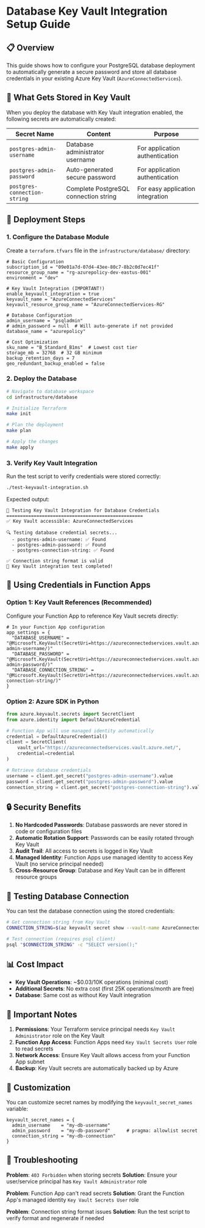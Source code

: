 # Database Key Vault Integration Setup Guide

## 📋 Overview

This guide shows how to configure your PostgreSQL database deployment to automatically generate a secure password and store all database credentials in your existing Azure Key Vault (`AzureConnectedServices`).

## 🔑 What Gets Stored in Key Vault

When you deploy the database with Key Vault integration enabled, the following secrets are automatically created:

| Secret Name | Content | Purpose |
|-------------|---------|---------|
| `postgres-admin-username` | Database administrator username | For application authentication |
| `postgres-admin-password` | Auto-generated secure password | For application authentication |
| `postgres-connection-string` | Complete PostgreSQL connection string | For easy application integration |

## 🚀 Deployment Steps

### 1. **Configure the Database Module**

Create a `terraform.tfvars` file in the `infrastructure/database/` directory:

```hcl
# Basic Configuration
subscription_id = "09e01a7d-07d4-43ee-80c7-8b2c0d7ec41f"
resource_group_name = "rg-azurepolicy-dev-eastus-001"
environment = "dev"

# Key Vault Integration (IMPORTANT!)
enable_keyvault_integration = true
keyvault_name = "AzureConnectedServices"
keyvault_resource_group_name = "AzureConnectedServices-RG"

# Database Configuration
admin_username = "psqladmin"
# admin_password = null  # Will auto-generate if not provided
database_name = "azurepolicy"

# Cost Optimization
sku_name = "B_Standard_B1ms"  # Lowest cost tier
storage_mb = 32768  # 32 GB minimum
backup_retention_days = 7
geo_redundant_backup_enabled = false
```

### 2. **Deploy the Database**

```bash
# Navigate to database workspace
cd infrastructure/database

# Initialize Terraform
make init

# Plan the deployment
make plan

# Apply the changes
make apply
```

### 3. **Verify Key Vault Integration**

Run the test script to verify credentials were stored correctly:

```bash
./test-keyvault-integration.sh
```

Expected output:
```
🔐 Testing Key Vault Integration for Database Credentials
==================================================
✅ Key Vault accessible: AzureConnectedServices

🔍 Testing database credential secrets...
  - postgres-admin-username: ✅ Found
  - postgres-admin-password: ✅ Found
  - postgres-connection-string: ✅ Found

✅ Connection string format is valid
🎉 Key Vault integration test completed!
```

## 🔗 Using Credentials in Function Apps

### Option 1: Key Vault References (Recommended)

Configure your Function App to reference Key Vault secrets directly:

```hcl
# In your Function App configuration
app_settings = {
  "DATABASE_USERNAME" = "@Microsoft.KeyVault(SecretUri=https://azureconnectedservices.vault.azure.net/secrets/postgres-admin-username/)"
  "DATABASE_PASSWORD" = "@Microsoft.KeyVault(SecretUri=https://azureconnectedservices.vault.azure.net/secrets/postgres-admin-password/)"
  "DATABASE_CONNECTION_STRING" = "@Microsoft.KeyVault(SecretUri=https://azureconnectedservices.vault.azure.net/secrets/postgres-connection-string/)"
}
```

### Option 2: Azure SDK in Python

```python
from azure.keyvault.secrets import SecretClient
from azure.identity import DefaultAzureCredential

# Function App will use managed identity automatically
credential = DefaultAzureCredential()
client = SecretClient(
    vault_url="https://azureconnectedservices.vault.azure.net/",
    credential=credential
)

# Retrieve database credentials
username = client.get_secret("postgres-admin-username").value
password = client.get_secret("postgres-admin-password").value
connection_string = client.get_secret("postgres-connection-string").value
```

## 🔒 Security Benefits

1. **No Hardcoded Passwords**: Database passwords are never stored in code or configuration files
2. **Automatic Rotation Support**: Passwords can be easily rotated through Key Vault
3. **Audit Trail**: All access to secrets is logged in Key Vault
4. **Managed Identity**: Function Apps use managed identity to access Key Vault (no service principal needed)
5. **Cross-Resource Group**: Database and Key Vault can be in different resource groups

## 🧪 Testing Database Connection

You can test the database connection using the stored credentials:

```bash
# Get connection string from Key Vault
CONNECTION_STRING=$(az keyvault secret show --vault-name AzureConnectedServices --name postgres-connection-string --query value -o tsv)

# Test connection (requires psql client)
psql "$CONNECTION_STRING" -c "SELECT version();"
```

## 📊 Cost Impact

- **Key Vault Operations**: ~$0.03/10K operations (minimal cost)
- **Additional Secrets**: No extra cost (first 25K operations/month are free)
- **Database**: Same cost as without Key Vault integration

## 🚨 Important Notes

1. **Permissions**: Your Terraform service principal needs `Key Vault Administrator` role on the Key Vault
2. **Function App Access**: Function Apps need `Key Vault Secrets User` role to read secrets
3. **Network Access**: Ensure Key Vault allows access from your Function App subnet
4. **Backup**: Key Vault secrets are automatically backed up by Azure

## 🔧 Customization

You can customize secret names by modifying the `keyvault_secret_names` variable:

```hcl
keyvault_secret_names = {
  admin_username    = "my-db-username"
  admin_password    = "my-db-password"      # pragma: allowlist secret
  connection_string = "my-db-connection"
}
```

## 🐛 Troubleshooting

**Problem**: `403 Forbidden` when storing secrets
**Solution**: Ensure your user/service principal has `Key Vault Administrator` role

**Problem**: Function App can't read secrets
**Solution**: Grant the Function App's managed identity `Key Vault Secrets User` role

**Problem**: Connection string format issues
**Solution**: Run the test script to verify format and regenerate if needed
